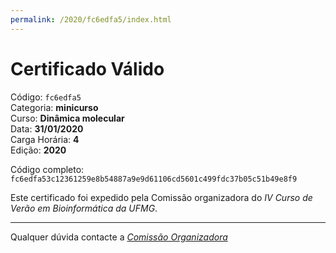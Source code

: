 ```yaml
---
permalink: /2020/fc6edfa5/index.html
---
```


# Certificado Válido

Código: `fc6edfa5`<br>
Categoria: **minicurso**<br>
Curso: **Dinâmica molecular**<br>
Data: **31/01/2020**<br>
Carga Horária: **4**<br>
Edição: **2020**<br>


Código completo: `fc6edfa53c12361259e8b54887a9e9d61106cd5601c499fdc37b05c51b49e8f9`


Este certificado foi expedido pela Comissão organizadora do *IV Curso de Verão em Bioinformática da UFMG*.

----

Qualquer dúvida contacte a [_Comissão Organizadora_](<mailto:cursobioinfoufmg@gmail.com$subject=[Certificados]>)

